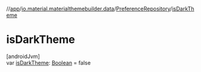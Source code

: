 //[app](../../../index.md)/[io.material.materialthemebuilder.data](../index.md)/[PreferenceRepository](index.md)/[isDarkTheme](is-dark-theme.md)

# isDarkTheme

[androidJvm]\
var [isDarkTheme](is-dark-theme.md): [Boolean](https://kotlinlang.org/api/latest/jvm/stdlib/kotlin/-boolean/index.html) = false
